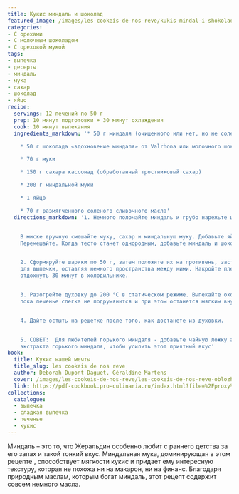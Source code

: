 ```yaml
---
title: Кукис миндаль и шоколад
featured_image: /images/les-cookeis-de-nos-reve/kukis-mindal-i-shokolad.jpeg
categories:
- С орехами
- С молочным шоколадом
- С ореховой мукой
tags:
- выпечка
- десерты
- миндаль
- мука
- сахар
- шоколад
- яйцо
recipe:
  servings: 12 печений по 50 г
  prep: 10 минут подготовки + 30 минут охлаждения
  cook: 10 минут выпекания
  ingredients_markdown: '* 50 г миндаля (очищенного или нет, но не соленого)

    * 50 г шоколада «вдохновение миндаля» от Valrhona или молочного шоколада

    * 70 г муки

    * 150 г сахара кассонад (обработанный тростниковый сахар)

    * 200 г миндальной муки

    * 1 яйцо

    * 70 г размягченного соленого сливочного масла'
  directions_markdown: '1. Немного поломайте миндаль и грубо нарежьте шоколад.


    В миске вручную смешайте муку, сахар и миндальную муку. Добавьте яйцо и масло.
    Перемешайте. Когда тесто станет однородным, добавьте миндаль и шоколад.


    2. Сформируйте шарики по 50 г, затем положите их на противень, застеленный бумагой
    для выпечки, оставляя немного пространства между ними. Накройте пленкой и дайте
    отдохнуть 30 минут в холодильнике.


    3. Разогрейте духовку до 200 °C в статическом режиме. Выпекайте около 10 минут,
    пока печенье слегка не подрумянится и при этом останется мягким внутри.


    4. Дайте остыть на решетке после того, как достанете из духовки.


    5. СОВЕТ:  Для любителей горького миндаля - добавьте чайную ложку амаретто или
    экстракта горького миндаля, чтобы усилить этот приятный вкус'
book:
  title: Кукис нашей мечты
  title_slug: les cookeis de nos reve
  author: Deborah Dupont-Daguet, Géraldine Martens
  cover: /images/les-cookeis-de-nos-reve/les-cookeis-de-nos-reve-oblozhka.jpeg
  link: https://pdf-cookbook.pro-culinaria.ru/index.html?file=%2Fproxy%2Finbooks%2Fles-cookeis-de-nos-reve.pdf
collections:
  catalogue:
  - выпечка
  - сладкая выпечка
  - печенье
  - кукис
---
```


Миндаль – это то, что Жеральдин особенно любит с раннего детства за его запах и такой тонкий вкус. Миндальная мука, доминирующая в этом рецепте , способствует мягкости кукис и придает ему интересную текстуру, которая не похожа ни на макарон, ни на финанс. Благодаря природным маслам, которым богат миндаль, этот рецепт содержит совсем немного масла.

